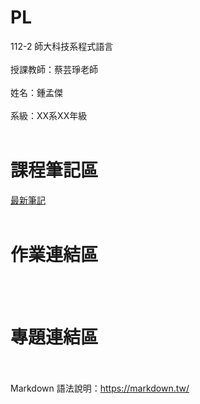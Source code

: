 # PL
112-2 師大科技系程式語言<br><br>
授課教師：蔡芸琤老師<br><br>
姓名：鍾孟傑<br><br>
系級：XX系XX年級<br><br>
# 課程筆記區
[最新筆記](https://trapezoidal-patella-923.notion.site/8734b6f073f54d3eb246566f0528673f)
<br><br>
# 作業連結區
<br><br>
# 專題連結區
<br><br>
Markdown 語法說明：https://markdown.tw/<br><br>

